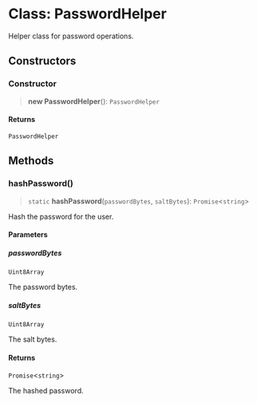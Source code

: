 # Class: PasswordHelper

Helper class for password operations.

## Constructors

### Constructor

> **new PasswordHelper**(): `PasswordHelper`

#### Returns

`PasswordHelper`

## Methods

### hashPassword()

> `static` **hashPassword**(`passwordBytes`, `saltBytes`): `Promise`\<`string`\>

Hash the password for the user.

#### Parameters

##### passwordBytes

`Uint8Array`

The password bytes.

##### saltBytes

`Uint8Array`

The salt bytes.

#### Returns

`Promise`\<`string`\>

The hashed password.
